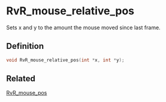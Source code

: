 # RvR_mouse_relative_pos

Sets x and y to the amount the mouse moved since last frame.

## Definition

```c
void RvR_mouse_relative_pos(int *x, int *y);
```

## Related

[RvR_mouse_pos](/rvr/rvr/mouse_pos)
